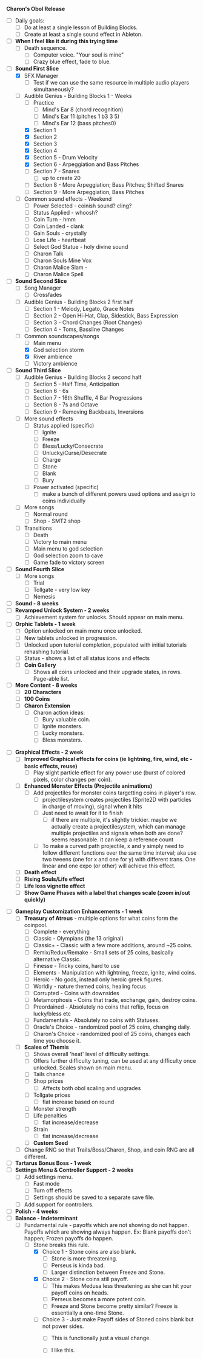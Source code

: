 **Charon's Obol Release**
- [ ] Daily goals:
	- [ ] Do at least a single lesson of Building Blocks.
	- [ ] Create at least a single sound effect in Ableton.
- [ ] **When I feel like it during this trying time**
	- [ ] Death sequence.
		- [ ] Computer voice. "Your soul is mine"
		- [ ] Crazy blue effect, fade to blue.
- [ ] **Sound First Slice**
	- [x] SFX Manager
		- [ ] Test if we can use the same resource in multiple audio players simultaneously?
	- [ ] Audible Genius - Building Blocks 1 - Weeks
		- [ ] Practice
			- [ ] Mind's Ear 8 (chord recognition)
			- [ ] Mind's Ear 11 (pitches 1 b3 3 5)
			- [ ] Mind's Ear 12 (bass pitches0)
		- [x] Section 1
		- [x] Section 2
		- [x] Section 3
		- [x] Section 4
		- [x] Section 5 - Drum Velocity
		- [x] Section 6 - Arpeggiation and Bass Pitches
		- [ ] Section 7 - Snares
			- [ ] up to create 20
		- [ ] Section 8 - More Arpeggiation; Bass Pitches; Shifted Snares
		- [ ] Section 9 - More Arpeggiation, Bass Pitches
	- [ ] Common sound effects - Weekend
		- [ ] Power Selected - coinish sound? cling?
		- [ ] Status Applied - whoosh?
		- [ ] Coin Turn - hmm
		- [ ] Coin Landed - clank
		- [ ] Gain Souls - crystally
		- [ ] Lose Life - heartbeat
		- [ ] Select God Statue - holy divine sound
		- [ ] Charon Talk
		- [ ] Charon Souls Mine Vox
		- [ ] Charon Malice Slam - 
		- [ ] Charon Malice Spell
- [ ] **Sound Second Slice**
	- [ ] Song Manager
		- [ ] Crossfades
	- [ ] Audible Genius - Building Blocks 2 first half
		- [ ] Section 1 - Melody, Legato, Grace Notes
		- [ ] Section 2 - Open Hi-Hat, Clap, Sidestick, Bass Expression
		- [ ] Section 3 - Chord Changes (Root Changes)
		- [ ] Section 4 - Toms, Bassline Changes
	- [ ] Common soundscapes/songs
		- [ ] Main menu
		- [x] God selection storm
		- [x] River ambience
		- [ ] Victory ambience
- [ ] **Sound Third Slice**
	- [ ] Audible Genius - Building Blocks 2 second half
		- [ ] Section 5 - Half Time, Anticipation
		- [ ] Section 6 - 6s
		- [ ] Section 7 - 16th Shuffle, 4 Bar Progressions
		- [ ] Section 8 - 7s and Octave
		- [ ] Section 9 - Removing Backbeats, Inversions
	- [ ] More sound effects
		- [ ] Status applied (specific)
			- [ ] Ignite
			- [ ] Freeze
			- [ ] Bless/Lucky/Consecrate
			- [ ] Unlucky/Curse/Desecrate
			- [ ] Charge
			- [ ] Stone
			- [ ] Blank
			- [ ] Bury
		- [ ] Power activated (specific)
			- [ ] make a bunch of different powers used options and assign to coins individually
	- [ ] More songs
		- [ ] Normal round
		- [ ] Shop - SMT2 shop
	- [ ] Transitions
		- [ ] Death
		- [ ] Victory to main menu
		- [ ] Main menu to god selection
		- [ ] God selection zoom to cave
		- [ ] Game fade to victory screen
- [ ] **Sound Fourth Slice**
	- [ ] More songs
		- [ ] Trial
		- [ ] Tollgate - very low key
		- [ ] Nemesis
- [ ] **Sound - 8 weeks**
- [ ] **Revamped Unlock System - 2 weeks**
	- [ ] Achievement system for unlocks. Should appear on main menu.
- [ ] **Orphic Tablets - 1 week**
	- [ ] Option unlocked on main menu once unlocked.
	- [ ] New tablets unlocked in progression.
	- [ ] Unlocked upon tutorial completion, populated with initial tutorials rehashing tutorial.
	- [ ] Status - shows a list of all status icons and effects
	- [ ] **Coin Gallery**
		- [ ] Shows all coins unlocked and their upgrade states, in rows. Page-able list.
- [ ] **More Content - 8 weeks**
	- [ ] **20 Characters**
	- [ ] **100 Coins**
	- [ ] **Charon Extension**
		- [ ] Charon action ideas:
			- [ ] Bury valuable coin.
			- [ ] Ignite monsters.
			- [ ] Lucky monsters.
			- [ ] Bless monsters.
* [ ] **Graphical Effects - 2 week**
	- [ ] **Improved Graphical effects for coins (ie lightning, fire, wind, etc - basic effects, reuse)**
		- [ ] Play slight particle effect for any power use (burst of colored pixels, color changes per coin).
	- [ ] **Enhanced Monster Effects (Projectile animations)**
		- [ ] Add projectiles for monster coins targetting coins in player's row.
			- [ ] projectilesystem creates projectiles (Sprite2D with particles in charge of moving), signal when it hits
			- [ ] Just need to await for it to finish
				- [ ] if there are multiple, it's slightly trickier. maybe we actually create a projectilesystem, which can manage multiple projectiles and signals when both are done? seems reasonable. it can keep a reference count
			- [ ] To make a curved path projectile, x and y simply need to follow different functions over the same time interval; aka use two tweens (one for x and one for y) with different trans. One linear and one expo (or other) will achieve this effect.
	- [ ] **Death effect**
	- [ ] **Rising Souls/Life effect**
	- [ ] **Life loss vignette effect**
	- [ ] **Show Game Phases with a label that changes scale (zoom in/out quickly)**
- [ ] **Gameplay Customization Enhancements - 1 week**
	- [ ] **Treasury of Atreus** - multiple options for what coins form the coinpool.
		- [ ] Complete - everything
		- [ ] Classic - Olympians (the 13 original)
		- [ ] Classic+ - Classic with a few more additions, around ~25 coins.
		- [ ] Remix/Redux/Remake - Small sets of 25 coins, basically alternative Classic.
		- [ ] Finesse - Tricky coins, hard to use
		- [ ] Elements - Manipulation with lightning, freeze, ignite, wind coins.
		- [ ] Heroic - No gods, instead only heroic greek figures.
		- [ ] Worldly - nature themed coins, healing focus
		- [ ] Corrupted - Coins with downsides
		- [ ] Metamorphosis - Coins that trade, exchange, gain, destroy coins.
		- [ ] Preordained - Absolutely no coins that reflip, focus on lucky/bless etc
		- [ ] Fundamentals - Absolutely no coins with Statuses.
		- [ ] Oracle's Choice - randomized pool of 25 coins, changing daily.
		- [ ] Charon's Choice - randomized pool of 25 coins, changes each time you choose it.
	- [ ] **Scales of Themis**
		- [ ] Shows overall 'heat' level of difficulty settings.
		- [ ] Offers further difficulty tuning, can be used at any difficulty once unlocked. Scales shown on main menu.
		- [ ] Tails chance
		- [ ] Shop prices
			- [ ] Affects both obol scaling and upgrades
		- [ ] Tollgate prices
			- [ ] flat increase based on round
		- [ ] Monster strength
		- [ ] Life penalties
			- [ ] flat increase/decrease
		- [ ] Strain
			- [ ] flat increase/decrease
		- [ ] **Custom Seed**
	- [ ] Change RNG so that Trails/Boss/Charon, Shop, and coin RNG are all different.
- [ ] **Tartarus Bonus Boss - 1 week**
- [ ] **Settings Menu & Controller Support - 2 weeks**
	- [ ] Add settings menu.
		- [ ] Fast mode
		- [ ] Turn off effects
		- [ ] Settings should be saved to a separate save file.
	- [ ] Add support for controllers.
- [ ] **Polish - 4 weeks**
- [ ] **Balance - Indeterminant**
	- [ ] Fundamental rule - payoffs which are not showing do not happen. Payoffs which are showing always happen. Ex: Blank payoffs don't happen; Frozen payoffs do happen.
		- [ ] Stone breaks this rule. 
			- [x] Choice 1 - Stone coins are also blank.
				- [ ] Stone is more threatening.
				- [ ] Perseus is kinda bad.
				- [ ] Larger distinction between Freeze and Stone.
			- [x] Choice 2 - Stone coins still payoff.
				- [ ] This makes Medusa less threatening as she can hit your payoff coins on heads.
				- [ ] Perseus becomes a more potent coin.
				- [ ] Freeze and Stone become pretty similar? Freeze is essentially a one-time Stone.
			- [ ] Choice 3 - Just make Payoff sides of Stoned coins blank but not power sides. 
				- [ ] This is functionally just a visual change.
				- [ ] I like this.

